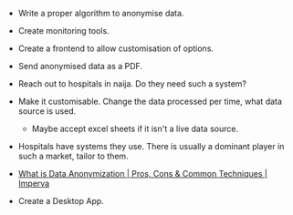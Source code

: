 - Write a proper algorithm to anonymise data.
- Create monitoring tools.
- Create a frontend to allow customisation of options.
- Send anonymised data as a PDF.
- Reach out to hospitals in naija. Do they need such a system?
- Make it customisable. Change the data processed per time, what data source is used.
	- Maybe accept excel sheets if it isn't a live data source.
- Hospitals have systems they use. There is usually a dominant player in such a market, tailor to them.
- [What is Data Anonymization | Pros, Cons & Common Techniques | Imperva](https://www.imperva.com/learn/data-security/anonymization/)

- Create a Desktop App. 